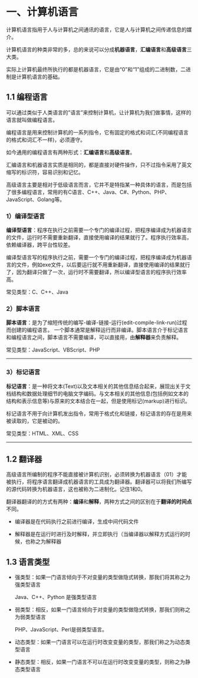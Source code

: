 # 一、计算机语言

计算机语言指用于人与计算机之间通讯的语言，它是人与计算机之间传递信息的媒介。

计算机语言的种类非常的多，总的来说可以分成**机器语言**，**汇编语言**和**高级语言**三大类。

实际上计算机最终所执行的都是机器语言，它是由“0”和“1”组成的二进制数，二进制是计算机语言的基础。

##  1.1 编程语言

可以通过类似于人类语言的”语言”来控制计算机，让计算机为我们做事情，这样的语言就叫做编程语言。

编程语言是用来控制计算机的一系列指令，它有固定的格式和词汇(不同编程语言的格式和词汇不一样)，必须遵守。

如今通用的编程语言有两种形式：**汇编语言**和**高级语言**。

汇编语言和机器语言实质是相同的，都是直接对硬件操作，只不过指令采用了英文缩写的标识符，容易识别和记忆。

高级语言主要是相对于低级语言而言，它并不是特指某一种具体的语言，而是包括了很多编程语言，常用的有C语言、C++、Java、C#、Python、PHP、JavaScript、Golang等。

### 1）编译型语言

**编译型语言**：程序在执行之前需要一个专门的编译过程，把程序编译成为机器语言的文件，运行时不需要重新翻译，直接使用编译的结果就行了。程序执行效率高，依赖编译器，跨平台性较差。

编译型语言写的程序执行之前，需要一个专门的编译过程，把程序编译成为机器语言的文件，例如exe文件，以后要运行就不用重新翻译，直接使用编译的结果就行了，因为翻译只做了一次，运行时不需要翻译，所以编译型语言的程序执行效率高。

常见类型：C、C++、Java

### 2）脚本语言

**脚本语言**：是为了缩短传统的编写-编译-链接-运行(edit-compile-link-run)过程而创建的编程语言。
一个脚本通常是解释运行而非编译。脚本语言介于标记语言和编程语言之间，脚本语言不需要编译，可以直接用，由**解释器**来负责解释。

常见类型：JavaScript、VBScript、PHP



------

###  3）标记语言

**标记语言**：是一种将文本(Text)以及文本相关的其他信息结合起来，展现出关于文档结构和数据处理细节的电脑文字编码。与文本相关的其他信息(包括例如文本的结构和表示信息等)与原来的文本结合在一起，但是使用标记(markup)进行标识。

标记语言不用于向计算机发出指令，常用于格式化和链接，标记语言的存在是用来被读取的，它是被动的。

常见类型：HTML、XML、CSS



------

##  1.2 翻译器

高级语言所编制的程序不能直接被计算机识别，必须转换为机器语言（01）才能被执行，将程序语言翻译成机器语言的工具成为翻译器。翻译器可以将我们所编写的源代码转换为机器语言，这也被称为二进制化。记住1和0。

翻译器翻译的的方式有两种：**编译**和**解释**，两种方式之间的区别在于**翻译的时间点**不同。

- 编译器是在代码执行之前进行编译，生成中间代码文件

- 解释器是在运行时进行及时解释，并立即执行（当编译器以解释方式运行的时候，也称之为解释器





## 1.3 语言类型

- 强类型：如果一门语言倾向于不对变量的类型做隐式转换，那我们将其称之为强类型语言

  Java、C++、Python 是强类型语言

- 弱类型：相反，如果一门语言倾向于对变量的类型做隐式转换，那我们则称之为弱类型语言

  PHP、JavaScript、Perl是弱类型语言。

- 动态类型：如果一门语言可以在运行时改变变量的类型，那我们称之为动态类型语言

- 静态类型：相反，如果一门语言不可以在运行时改变变量的类型，则称之为静态类型语言

